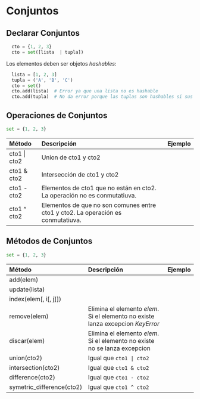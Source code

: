 # Conjuntos

## Declarar Conjuntos
```python
  cto = {1, 2, 3}
  cto = set([lista  | tupla])
```
Los elementos deben ser objetos _hashables_:
```python
  lista = [1, 2, 3]
  tupla = ('A', 'B', 'C')
  cto = set()
  cto.add(lista)  # Error ya que una lista no es hashable
  cto.add(tupla)  # No da error porque las tuplas son hashables si sus elementos lo son
```



## Operaciones de Conjuntos
```python
set = {1, 2, 3}
```
| Método                | Descripción                                                            | Ejemplo
| :-------------------- | :--------------------------------------------------------------------- | :------------------------- |
| cto1 \| cto2          | Union de cto1 y cto2        | |
| cto1 & cto2           | Intersección de cto1 y cto2 | |
| cto1 - cto2           | Elementos de cto1 que no están en cto2. La operación no es conmutatiuva.         | |
| cto1 ^ cto2           | Elementos de que no son comunes entre cto1 y cto2. La operación es conmutatiuva. | |

## Métodos de Conjuntos
```python
set = {1, 2, 3}
```
| Método                | Descripción                                                            | Ejemplo
| :-------------------- | :--------------------------------------------------------------------- | :------------------------- |
| add(elem)             | | |
| update(lista)         | | |
| index(elem[, i[, j]]) | | |
| remove(elem)          | Elimina el elemento _elem_. Si el elemento no existe lanza excepcion _KeyError_ | |
| discar(elem)          | Elimina el elemento _elem_. Si el elemento no existe no se lanza excepcion      | |
| union(cto2)           | Igual que `cto1 \| cto2` | |
| intersection(cto2)    | Igual que `cto1 & cto2` | |
| difference(cto2)          | Igual que `cto1 - cto2` | |
| symetric_difference(cto2) | Igual que `cto1 ^ cto2` | |

